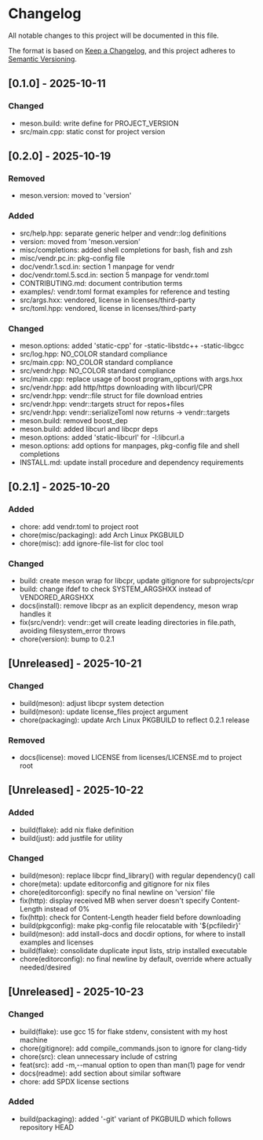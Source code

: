 <!--
SPDX-FileCopyrightText: 2025 Will Reed
SPDX-License-Identifier: GPL-3.0-or-later
-->
# Changelog

All notable changes to this project will be documented in this file.

The format is based on [Keep a Changelog](https://keepachangelog.com/en/1.1.0/),
and this project adheres to [Semantic Versioning](https://semver.org/spec/v2.0.0.html).

## [0.1.0] - 2025-10-11

### Changed
- meson.build: write define for PROJECT_VERSION
- src/main.cpp: static const for project version

## [0.2.0] - 2025-10-19

### Removed
- meson.version: moved to 'version'

### Added
- src/help.hpp: separate generic helper and vendr::log definitions
- version: moved from 'meson.version'
- misc/completions: added shell completions for bash, fish and zsh
- misc/vendr.pc.in: pkg-config file
- doc/vendr.1.scd.in: section 1 manpage for vendr
- doc/vendr.toml.5.scd.in: section 5 manpage for vendr.toml
- CONTRIBUTING.md: document contribution terms
- examples/: vendr.toml format examples for reference and testing
- src/args.hxx: vendored, license in licenses/third-party
- src/toml.hpp: vendored, license in licenses/third-party

### Changed
- meson.options: added 'static-cpp' for -static-libstdc++ -static-libgcc
- src/log.hpp: NO_COLOR standard compliance
- src/main.cpp: NO_COLOR standard compliance
- src/vendr.hpp: NO_COLOR standard compliance
- src/main.cpp: replace usage of boost program_options with args.hxx
- src/vendr.hpp: add http/https downloading with libcurl/CPR
- src/vendr.hpp: vendr::file struct for file download entries
- src/vendr.hpp: vendr::targets struct for repos+files
- src/vendr.hpp: vendr::serializeToml now returns -> vendr::targets
- meson.build: removed boost_dep
- meson.build: added libcurl and libcpr deps
- meson.options: added 'static-libcurl' for -l:libcurl.a
- meson.options: add options for manpages, pkg-config file and shell completions
- INSTALL.md: update install procedure and dependency requirements

## [0.2.1] - 2025-10-20

### Added
- chore: add vendr.toml to project root
- chore(misc/packaging): add Arch Linux PKGBUILD
- chore(misc): add ignore-file-list for cloc tool

### Changed
- build: create meson wrap for libcpr, update gitignore for subprojects/cpr
- build: change ifdef to check SYSTEM_ARGSHXX instead of VENDORED_ARGSHXX
- docs(install): remove libcpr as an explicit dependency, meson wrap handles it
- fix(src/vendr): vendr::get will create leading directories in file.path, avoiding filesystem_error throws
- chore(version): bump to 0.2.1

## [Unreleased] - 2025-10-21

### Changed
- build(meson): adjust libcpr system detection
- build(meson): update license_files project argument
- chore(packaging): update Arch Linux PKGBUILD to reflect 0.2.1 release

### Removed
- docs(license): moved LICENSE from licenses/LICENSE.md to project root

## [Unreleased] - 2025-10-22

### Added
- build(flake): add nix flake definition
- build(just): add justfile for utility

### Changed
- build(meson): replace libcpr find_library() with regular dependency() call
- chore(meta): update editorconfig and gitignore for nix files
- chore(editorconfig): specify no final newline on 'version' file
- fix(http): display received MB when server doesn't specify Content-Length instead of 0%
- fix(http): check for Content-Length header field before downloading
- build(pkgconfig): make pkg-config file relocatable with '${pcfiledir}'
- build(meson): add install-docs and docdir options, for where to install examples and licenses
- build(flake): consolidate duplicate input lists, strip installed executable
- chore(editorconfig): no final newline by default, override where actually needed/desired

## [Unreleased] - 2025-10-23

### Changed
- build(flake): use gcc 15 for flake stdenv, consistent with my host machine
- chore(gitignore): add compile_commands.json to ignore for clang-tidy
- chore(src): clean unnecessary include of cstring
- feat(src): add -m,--manual option to open than man(1) page for vendr
- docs(readme): add section about similar software
- chore: add SPDX license sections

### Added
- build(packaging): added '-git' variant of PKGBUILD which follows repository HEAD